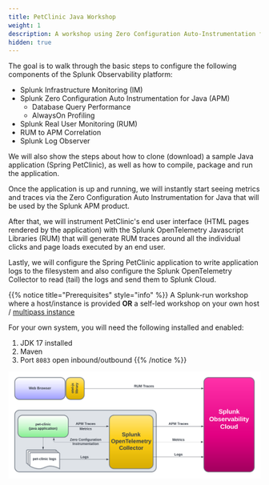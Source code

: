```yaml
---
title: PetClinic Java Workshop
weight: 1
description: A workshop using Zero Configuration Auto-Instrumentation for Java.
hidden: true
---
```


The goal is to walk through the basic steps to configure the following components of the Splunk Observability platform:

* Splunk Infrastructure Monitoring (IM)
* Splunk Zero Configuration Auto Instrumentation for Java (APM)
  * Database Query Performance
  * AlwaysOn Profiling
* Splunk Real User Monitoring (RUM)
* RUM to APM Correlation
* Splunk Log Observer

We will also show the steps about how to clone (download) a sample Java application (Spring PetClinic), as well as how to compile, package and run the application.

Once the application is up and running, we will instantly start seeing metrics and traces via the Zero Configuration Auto Instrumentation for Java that will be used by the Splunk APM product.

After that, we will instrument PetClinic's end user interface (HTML pages rendered by the application) with the Splunk OpenTelemetry Javascript Libraries (RUM) that will generate RUM traces around all the individual clicks and page loads executed by an end user.

Lastly, we will configure the Spring PetClinic application to write application logs to the filesystem and also configure the Splunk OpenTelemetry Collector to read (tail) the logs and send them to Splunk Cloud.

{{% notice title="Prerequisites" style="info" %}}
A Splunk-run workshop where a host/instance is provided  **OR** a self-led workshop on your own host / [multipass instance](https://github.com/splunk/observability-workshop/tree/main/multipass)

For your own system, you will need the following installed and enabled:

1. JDK 17 installed
2. Maven
3. Port `8083` open inbound/outbound
{{% /notice %}}

![PetClinic Exercise](images/petclinic-exercise.png)
